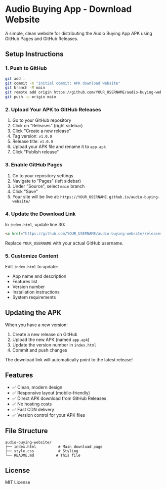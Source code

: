 # Audio Buying App - Download Website

A simple, clean website for distributing the Audio Buying App APK using GitHub Pages and GitHub Releases.

## Setup Instructions

### 1. Push to GitHub

```bash
git add .
git commit -m "Initial commit: APK download website"
git branch -M main
git remote add origin https://github.com/YOUR_USERNAME/audio-buying-website.git
git push -u origin main
```

### 2. Upload Your APK to GitHub Releases

1. Go to your GitHub repository
2. Click on "Releases" (right sidebar)
3. Click "Create a new release"
4. Tag version: `v1.0.0`
5. Release title: `v1.0.0`
6. Upload your APK file and rename it to `app.apk`
7. Click "Publish release"

### 3. Enable GitHub Pages

1. Go to your repository settings
2. Navigate to "Pages" (left sidebar)
3. Under "Source", select `main` branch
4. Click "Save"
5. Your site will be live at: `https://YOUR_USERNAME.github.io/audio-buying-website/`

### 4. Update the Download Link

In `index.html`, update line 30:
```html
<a href="https://github.com/YOUR_USERNAME/audio-buying-website/releases/latest/download/app.apk"
```

Replace `YOUR_USERNAME` with your actual GitHub username.

### 5. Customize Content

Edit `index.html` to update:
- App name and description
- Features list
- Version number
- Installation instructions
- System requirements

## Updating the APK

When you have a new version:

1. Create a new release on GitHub
2. Upload the new APK (named `app.apk`)
3. Update the version number in `index.html`
4. Commit and push changes

The download link will automatically point to the latest release!

## Features

- ✅ Clean, modern design
- ✅ Responsive layout (mobile-friendly)
- ✅ Direct APK download from GitHub Releases
- ✅ No hosting costs
- ✅ Fast CDN delivery
- ✅ Version control for your APK files

## File Structure

```
audio-buying-website/
├── index.html          # Main download page
├── style.css           # Styling
└── README.md          # This file
```

## License

MIT License
